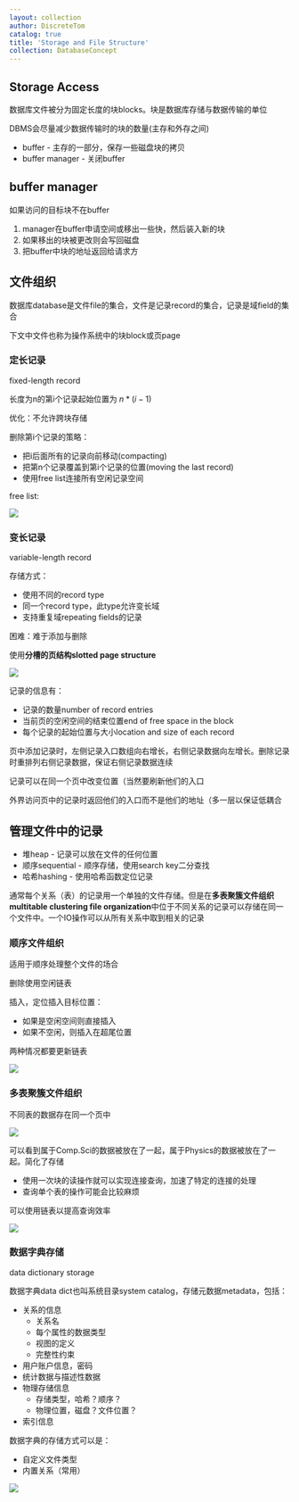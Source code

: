 ```yaml
---
layout: collection
author: DiscreteTom
catalog: true
title: 'Storage and File Structure'
collection: DatabaseConcept
---
```


## Storage Access

数据库文件被分为固定长度的块blocks。块是数据库存储与数据传输的单位

DBMS会尽量减少数据传输时的块的数量(主存和外存之间)

- buffer - 主存的一部分，保存一些磁盘块的拷贝
- buffer manager - 关闭buffer

## buffer manager

如果访问的目标块不在buffer
1. manager在buffer申请空间或移出一些快，然后装入新的块
2. 如果移出的块被更改则会写回磁盘
3. 把buffer中块的地址返回给请求方

## 文件组织

数据库database是文件file的集合，文件是记录record的集合，记录是域field的集合

下文中文件也称为操作系统中的块block或页page

### 定长记录

fixed-length record

长度为n的第i个记录起始位置为 $n*(i-1)$

优化：不允许跨块存储

删除第i个记录的策略：
- 把i后面所有的记录向前移动(compacting)
- 把第n个记录覆盖到第i个记录的位置(moving the last record)
- 使用free list连接所有空闲记录空间

free list:

![](../img/10-1.png)

### 变长记录

variable-length record

存储方式：
- 使用不同的record type
- 同一个record type，此type允许变长域
- 支持重复域repeating fields的记录

困难：难于添加与删除

使用**分槽的页结构slotted page structure**

![](../img/10-2.png)

记录的信息有：
- 记录的数量number of record entries
- 当前页的空闲空间的结束位置end of free space in the block
- 每个记录的起始位置与大小location and size of each record

页中添加记录时，左侧记录入口数组向右增长，右侧记录数据向左增长。删除记录时重排列右侧记录数据，保证右侧记录数据连续

记录可以在同一个页中改变位置（当然要刷新他们的入口

外界访问页中的记录时返回他们的入口而不是他们的地址（多一层以保证低耦合

## 管理文件中的记录

- 堆heap - 记录可以放在文件的任何位置
- 顺序sequential - 顺序存储，使用search key二分查找
- 哈希hashing - 使用哈希函数定位记录

通常每个关系（表）的记录用一个单独的文件存储。但是在**多表聚簇文件组织multitable clustering file organization**中位于不同关系的记录可以存储在同一个文件中。一个IO操作可以从所有关系中取到相关的记录

### 顺序文件组织

适用于顺序处理整个文件的场合

删除使用空闲链表

插入，定位插入目标位置：
- 如果是空闲空间则直接插入
- 如果不空闲，则插入在超尾位置

两种情况都要更新链表

![](../img/10-3.png)

### 多表聚簇文件组织

不同表的数据存在同一个页中

![](../img/10-4.png)

可以看到属于Comp.Sci的数据被放在了一起，属于Physics的数据被放在了一起。简化了存储

- 使用一次块的读操作就可以实现连接查询，加速了特定的连接的处理
- 查询单个表的操作可能会比较麻烦

可以使用链表以提高查询效率

![](../img/10-5.png)

### 数据字典存储

data dictionary storage

数据字典data dict也叫系统目录system catalog，存储元数据metadata，包括：
- 关系的信息
  - 关系名
  - 每个属性的数据类型
  - 视图的定义
  - 完整性约束
- 用户账户信息，密码
- 统计数据与描述性数据
- 物理存储信息
  - 存储类型，哈希？顺序？
  - 物理位置，磁盘？文件位置？
- 索引信息

数据字典的存储方式可以是：
- 自定义文件类型
- 内置关系（常用）

![](../img/10-6.png)